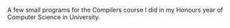 A few small programs for the Compilers course I did in my Honours year of Computer Science in University.
